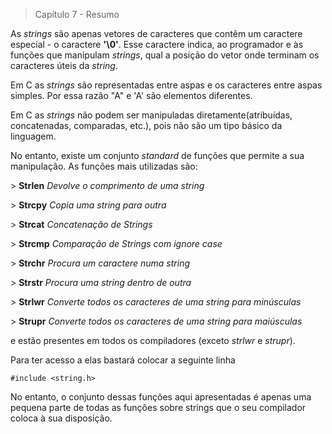 > Capítulo 7 - Resumo

As _strings_ são apenas vetores de caracteres que contêm um caractere especial - o caractere **'\0'**. Esse caractere indica, ao programador e às funções que manipulam _strings_, qual a posição do vetor onde terminam os caracteres úteis da _string_.

Em C as _strings_ são representadas entre aspas e os caracteres entre aspas simples. Por essa razão "A" e 'A' são elementos diferentes.

Em C as _strings_ não podem ser manipuladas diretamente(atribuídas, concatenadas, comparadas, etc.), pois não são um tipo básico da linguagem.

No entanto, existe um conjunto _standard_ de funções que permite a sua manipulação. As funções mais utilizadas são:

\> **Strlen** _Devolve o comprimento de uma string_

\> **Strcpy** _Copia uma string para outra_

\> **Strcat** _Concatenação de Strings_

\> **Strcmp** _Comparação de Strings com ignore case_

\> **Strchr** _Procura um caractere numa string_

\> **Strstr** _Procura uma string dentro de outra_

\> **Strlwr** _Converte todos os caracteres de uma string para minúsculas_

\> **Strupr** _Converte todos os caracteres de uma string para maiúsculas_

e estão presentes em todos os compiladores (exceto _strlwr_ e _strupr_).

Para ter acesso a elas bastará colocar a seguinte linha

```
#include <string.h>
```

No entanto, o conjunto dessas funções aqui apresentadas é apenas uma pequena parte de todas as funções sobre strings que o seu compilador coloca à sua disposição.
